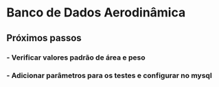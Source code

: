# Banco de Dados Aerodinâmica

## Próximos passos

### - Verificar valores padrão de área e peso
### - Adicionar parâmetros para os testes e configurar no mysql


